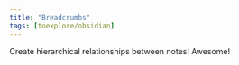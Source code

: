 ```yaml
---
title: "Breadcrumbs"
tags: [toexplore/obsidian]
---
```


Create hierarchical relationships between notes! Awesome!
